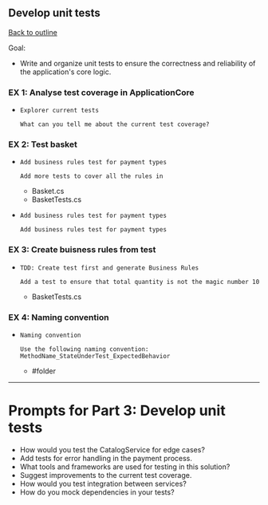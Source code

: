 ## Develop unit tests

[Back to outline](../outline.md)

Goal: 
  - Write and organize unit tests to ensure the correctness and reliability of the application's core logic.

### EX 1: Analyse test coverage in ApplicationCore

* `Explorer current tests`
  ```
  What can you tell me about the current test coverage?
  ```

### EX 2: Test basket

* `Add business rules test for payment types`
  ```
  Add more tests to cover all the rules in 
  ```
  - Basket.cs
  - BasketTests.cs


* `Add business rules test for payment types`
  ```
  Add business rules test for payment types
  ```


### EX 3: Create buisness rules from test

* `TDD: Create test first and generate Business Rules`
  ```
  Add a test to ensure that total quantity is not the magic number 10
  ```

  - BasketTests.cs

### EX 4: Naming convention

* `Naming convention`
  ```
  Use the following naming convention: MethodName_StateUnderTest_ExpectedBehavior
  ```
  
  - #folder
  
--- 

# Prompts for Part 3: Develop unit tests

- How would you test the CatalogService for edge cases?
- Add tests for error handling in the payment process.
- What tools and frameworks are used for testing in this solution?
- Suggest improvements to the current test coverage.
- How would you test integration between services?
- How do you mock dependencies in your tests?
